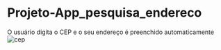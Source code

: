 # Projeto-App_pesquisa_endereco
O usuário digita o CEP e o seu endereço é preenchido automaticamente
![cep](https://user-images.githubusercontent.com/103214807/218843025-d5ad80a0-3d48-4dba-806b-6bc395bbee1a.png)
